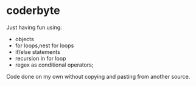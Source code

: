 coderbyte
=========

Just having fun using:
* objects 
* for loops,nest for loops 
* if/else statements 
* recursion in for loop
* regex as conditional operators;

Code done on my own without copying and pasting from another source.

